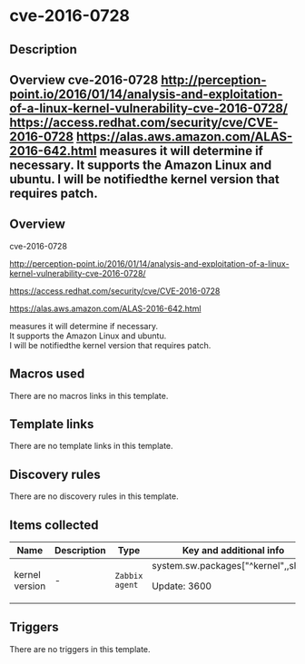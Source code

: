 # cve-2016-0728

## Description

## Overview cve-2016-0728 http://perception-point.io/2016/01/14/analysis-and-exploitation-of-a-linux-kernel-vulnerability-cve-2016-0728/ <https://access.redhat.com/security/cve/CVE-2016-0728> <https://alas.aws.amazon.com/ALAS-2016-642.html> measures it will determine if necessary. It supports the Amazon Linux and ubuntu. I will be notifiedthe kernel version that requires patch. 

## Overview

cve-2016-0728


http://perception-point.io/2016/01/14/analysis-and-exploitation-of-a-linux-kernel-vulnerability-cve-2016-0728/


<https://access.redhat.com/security/cve/CVE-2016-0728>


<https://alas.aws.amazon.com/ALAS-2016-642.html>


measures it will determine if necessary.   
It supports the Amazon Linux and ubuntu.   
I will be notifiedthe kernel version that requires patch.



## Macros used

There are no macros links in this template.

## Template links

There are no template links in this template.

## Discovery rules

There are no discovery rules in this template.

## Items collected

|Name|Description|Type|Key and additional info|
|----|-----------|----|----|
|kernel version|<p>-</p>|`Zabbix agent`|system.sw.packages["^kernel",,short]<p>Update: 3600</p>|
## Triggers

There are no triggers in this template.


